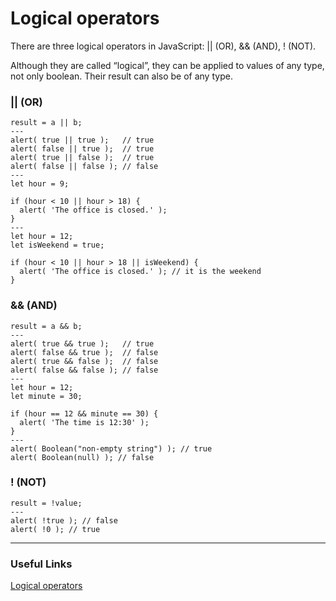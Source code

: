 # Logical operators

There are three logical operators in JavaScript: || (OR), && (AND), ! (NOT).

Although they are called “logical”, they can be applied to values of any type, not only boolean. Their result can also be of any type.

### || (OR)

    result = a || b;
    ---
    alert( true || true );   // true
    alert( false || true );  // true
    alert( true || false );  // true
    alert( false || false ); // false
    ---
    let hour = 9;

    if (hour < 10 || hour > 18) {
      alert( 'The office is closed.' );
    }
    ---
    let hour = 12;
    let isWeekend = true;

    if (hour < 10 || hour > 18 || isWeekend) {
      alert( 'The office is closed.' ); // it is the weekend
    }

### && (AND)

    result = a && b;
    ---
    alert( true && true );   // true
    alert( false && true );  // false
    alert( true && false );  // false
    alert( false && false ); // false
    ---
    let hour = 12;
    let minute = 30;

    if (hour == 12 && minute == 30) {
      alert( 'The time is 12:30' );
    }
    ---
    alert( Boolean("non-empty string") ); // true
    alert( Boolean(null) ); // false

### ! (NOT)

    result = !value;
    ---
    alert( !true ); // false
    alert( !0 ); // true

---

### Useful Links

[Logical operators](https://javascript.info/logical-operators)

